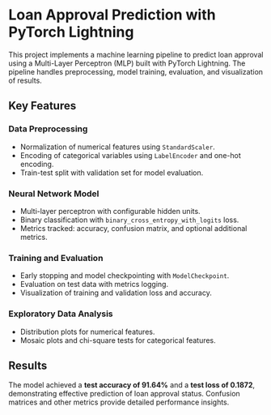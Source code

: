 # Loan Approval Prediction with PyTorch Lightning

This project implements a machine learning pipeline to predict loan approval using a Multi-Layer Perceptron (MLP) built with PyTorch Lightning. The pipeline handles preprocessing, model training, evaluation, and visualization of results.

## Key Features

### Data Preprocessing
- Normalization of numerical features using `StandardScaler`.
- Encoding of categorical variables using `LabelEncoder` and one-hot encoding.
- Train-test split with validation set for model evaluation.

### Neural Network Model
- Multi-layer perceptron with configurable hidden units.
- Binary classification with `binary_cross_entropy_with_logits` loss.
- Metrics tracked: accuracy, confusion matrix, and optional additional metrics.

### Training and Evaluation
- Early stopping and model checkpointing with `ModelCheckpoint`.
- Evaluation on test data with metrics logging.
- Visualization of training and validation loss and accuracy.

### Exploratory Data Analysis
- Distribution plots for numerical features.
- Mosaic plots and chi-square tests for categorical features.

## Results
The model achieved a **test accuracy of 91.64%** and a **test loss of 0.1872**, demonstrating effective prediction of loan approval status. Confusion matrices and other metrics provide detailed performance insights.
